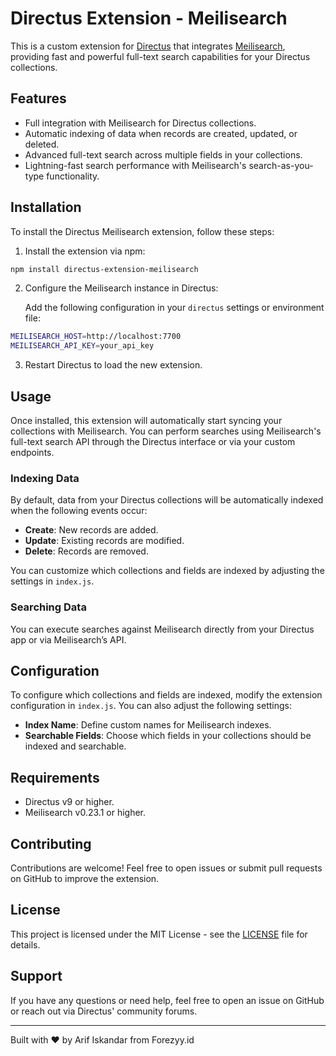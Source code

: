 # Directus Extension - Meilisearch

This is a custom extension for [Directus](https://directus.io) that integrates [Meilisearch](https://www.meilisearch.com), providing fast and powerful full-text search capabilities for your Directus collections.

## Features

-   Full integration with Meilisearch for Directus collections.
-   Automatic indexing of data when records are created, updated, or deleted.
-   Advanced full-text search across multiple fields in your collections.
-   Lightning-fast search performance with Meilisearch's search-as-you-type functionality.

## Installation

To install the Directus Meilisearch extension, follow these steps:

1. Install the extension via npm:

```bash
npm install directus-extension-meilisearch
```

2. Configure the Meilisearch instance in Directus:

    Add the following configuration in your `directus` settings or environment file:

```bash
MEILISEARCH_HOST=http://localhost:7700
MEILISEARCH_API_KEY=your_api_key
```

3. Restart Directus to load the new extension.

## Usage

Once installed, this extension will automatically start syncing your collections with Meilisearch. You can perform searches using Meilisearch's full-text search API through the Directus interface or via your custom endpoints.

### Indexing Data

By default, data from your Directus collections will be automatically indexed when the following events occur:

-   **Create**: New records are added.
-   **Update**: Existing records are modified.
-   **Delete**: Records are removed.

You can customize which collections and fields are indexed by adjusting the settings in `index.js`.

### Searching Data

You can execute searches against Meilisearch directly from your Directus app or via Meilisearch’s API.

## Configuration

To configure which collections and fields are indexed, modify the extension configuration in `index.js`. You can also adjust the following settings:

-   **Index Name**: Define custom names for Meilisearch indexes.
-   **Searchable Fields**: Choose which fields in your collections should be indexed and searchable.

## Requirements

-   Directus v9 or higher.
-   Meilisearch v0.23.1 or higher.

## Contributing

Contributions are welcome! Feel free to open issues or submit pull requests on GitHub to improve the extension.

## License

This project is licensed under the MIT License - see the [LICENSE](LICENSE) file for details.

## Support

If you have any questions or need help, feel free to open an issue on GitHub or reach out via Directus' community forums.

---

Built with ❤️ by Arif Iskandar from Forezyy.id
